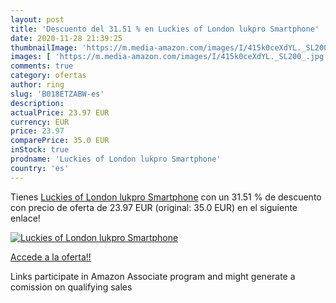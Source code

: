 ```yaml
---
layout: post
title: 'Descuento del 31.51 % en Luckies of London lukpro Smartphone'
date: 2020-11-28 21:39:25
thumbnailImage: 'https://m.media-amazon.com/images/I/415k0ceXdYL._SL200_.jpg'
images: [ 'https://m.media-amazon.com/images/I/415k0ceXdYL._SL200_.jpg' ]
comments: true
category: ofertas
author: ring
slug: 'B018ETZABW-es'
description:
actualPrice: 23.97 EUR
currency: EUR
price: 23.97
comparePrice: 35.0 EUR
inStock: true
prodname: 'Luckies of London lukpro Smartphone'
country: 'es'
---
```


Tienes [Luckies of London lukpro Smartphone](https://www.amazon.es/dp/B018ETZABW/?tag=tolees-21) con un 31.51 % de descuento con precio de oferta de 23.97 EUR (original: 35.0 EUR) en el siguiente enlace!

[![Luckies of London lukpro Smartphone](https://m.media-amazon.com/images/I/415k0ceXdYL._SL200_.jpg)](https://www.amazon.es/dp/B018ETZABW/?tag=tolees-21)

[Accede a la oferta!!](https://www.amazon.es/dp/B018ETZABW/?tag=tolees-21)

Links participate in Amazon Associate program and might generate a comission on qualifying sales


